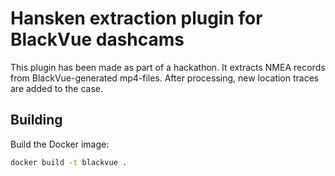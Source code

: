 # Hansken extraction plugin for BlackVue dashcams

This plugin has been made as part of a hackathon. It extracts NMEA records from 
BlackVue-generated mp4-files. After processing, new location traces are added to the case.

## Building
Build the Docker image:

```bash
docker build -t blackvue .
```
